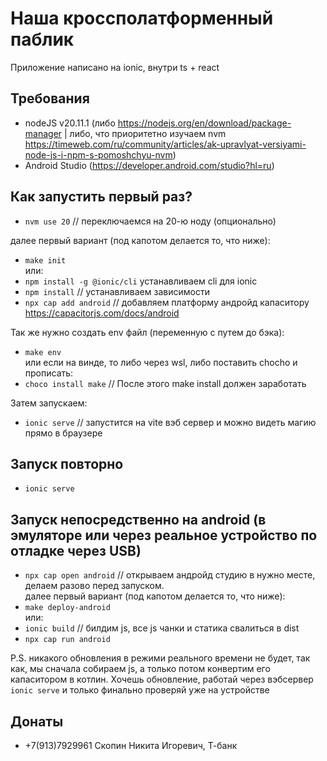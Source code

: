# Наша кроссполатформенный паблик

Приложение написано на ionic, внутри ts + react

## Требования

* nodeJS v20.11.1 (либо https://nodejs.org/en/download/package-manager | либо, что приоритетно изучаем
  nvm https://timeweb.com/ru/community/articles/ak-upravlyat-versiyami-node-js-i-npm-s-pomoshchyu-nvm)
* Android Studio (https://developer.android.com/studio?hl=ru)

## Как запустить первый раз?

* ``nvm use 20``  // переключаемся на 20-ю ноду (опционально)

далее первый вариант (под капотом делается то, что ниже):

* ``make init``\
  или:
* ``npm install -g @ionic/cli`` устанавливаем cli для ionic
* ``npm install`` // устанавливаем зависимости
* ``npx cap add android`` // добавляем платформу андройд капаситору https://capacitorjs.com/docs/android

Так же нужно создать env файл (переменную с путем до бэка):
* ``make env``\
  или если на винде, то либо через wsl, либо поставить chocho и прописать:
* ``choco install make`` // После этого make install должен заработать

Затем запускаем:
* ``ionic serve`` // запустится на vite вэб сервер и можно видеть магию прямо в браузере

## Запуск повторно

* ``ionic serve``

## Запуск непосредственно на android (в эмуляторе или через реальное устройство по отладке через USB)

* ``npx cap open android`` // открываем андройд студию в нужно месте, делаем разово перед запуском.\
  далее первый вариант (под капотом делается то, что ниже):
* ``make deploy-android``\
  или:
* ``ionic build`` // билдим js, все js чанки и статика свалиться в dist
* ``npx cap run android``

P.S. никакого обновления в режими реального времени не будет, так как, мы сначала собираем js, а только потом конвертим
его капаситором в котлин.
Хочешь обновление, работай через вэбсервер ``ionic serve`` и только финально проверяй уже на устройстве

## Донаты

* +7(913)7929961 Скопин Никита Игоревич, Т-банк
